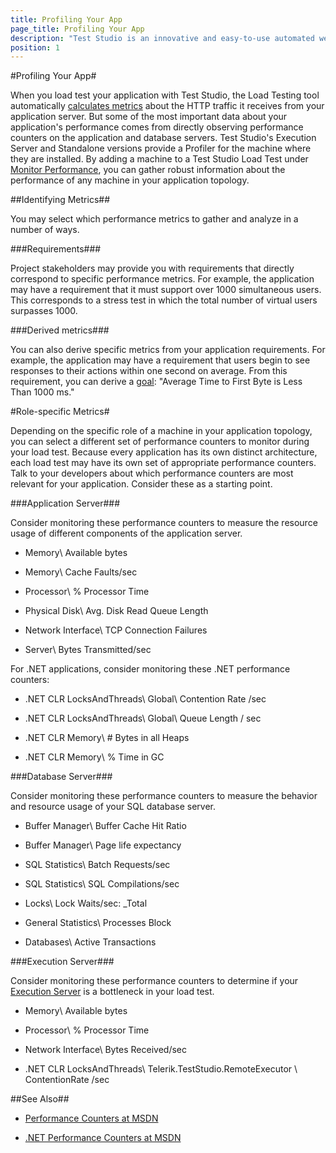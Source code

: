 ```yaml
---
title: Profiling Your App
page_title: Profiling Your App
description: "Test Studio is an innovative and easy-to-use automated web, WPF and load testing solution. Test Studio tests support essential technologies like ASP.NET AJAX, Silverlight, PHP and MVC. HTML5, Testing framework, functional testing, performance testing, load testing, exploratory testing, manual testing."
position: 1
---
```

#Profiling Your App#

When you load test your application with Test Studio, the Load Testing tool automatically <a href="/features/testing-types/load-testing/analyzing-results" target="_blank">calculates metrics</a> about the HTTP traffic it receives from your application server. But some of the most important data about your application's performance comes from directly observing performance counters on the application and database servers. Test Studio's Execution Server and Standalone versions provide a Profiler for the machine where they are installed. By adding a machine to a Test Studio Load Test under <a href="/features/testing-types/load-testing/monitor-perf-metrics" target="_blank">Monitor Performance</a>, you can gather robust information about the performance of any machine in your application topology.

##Identifying Metrics##

You may select which performance metrics to gather and analyze in a number of ways.

###Requirements###

Project stakeholders may provide you with requirements that directly correspond to specific performance metrics. For example, the application may have a requirement that it must support over 1000 simultaneous users. This corresponds to a stress test in which the total number of virtual users surpasses 1000.

###Derived metrics###

You can also derive specific metrics from your application requirements. For example, the application may have a requirement that users begin to see responses to their actions within one second on average. From this requirement, you can derive a <a href="/features/testing-types/load-testing/running-tests" target="_blank">goal</a>: "Average Time to First Byte is Less Than 1000 ms."

#Role-specific Metrics#

Depending on the specific role of a machine in your application topology, you can select a different set of performance counters to monitor during your load test. Because every application has its own distinct architecture, each load test may have its own set of appropriate performance counters. Talk to your developers about which performance counters are most relevant for your application. Consider these as a starting point.

###Application Server###

Consider monitoring these performance counters to measure the resource usage of different components of the application server.

* Memory\ Available bytes

* Memory\ Cache Faults/sec

* Processor\ % Processor Time

* Physical Disk\ Avg. Disk Read Queue Length

* Network Interface\ TCP Connection Failures

* Server\  Bytes Transmitted/sec

For .NET applications, consider monitoring these .NET performance counters:

* .NET CLR LocksAndThreads\ Global\ Contention Rate /sec

* .NET CLR LocksAndThreads\ Global\ Queue Length / sec

* .NET CLR Memory\ # Bytes in all Heaps

* .NET CLR Memory\ % Time in GC

###Database Server###

Consider monitoring these performance counters to measure the behavior and resource usage of your SQL database server.

* Buffer Manager\ Buffer Cache Hit Ratio

* Buffer Manager\ Page life expectancy

* SQL Statistics\ Batch Requests/sec

* SQL Statistics\ SQL Compilations/sec

* Locks\ Lock Waits/sec: _Total

* General Statistics\ Processes Block

* Databases\ Active Transactions

###Execution Server###

Consider monitoring these performance counters to determine if your <a href="/features/scheduling-test-runs/create-scheduling-server" target="_blank">Execution Server</a> is a bottleneck in your load test.

* Memory\ Available bytes

* Processor\ % Processor Time

* Network Interface\ Bytes Received/sec

* .NET CLR LocksAndThreads\ Telerik.TestStudio.RemoteExecutor \ ContentionRate /sec

##See Also##

* <a href="http://msdn.microsoft.com/en-us/library/windows/desktop/aa373083(v=vs.85).aspx" target="_blank">Performance Counters at MSDN</a>

* <a href="http://msdn.microsoft.com/en-us/library/w8f5kw2e.aspx" target="_blank">.NET Performance Counters at MSDN</a>